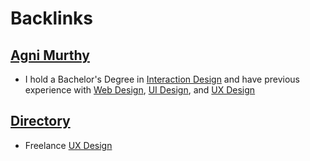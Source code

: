 
# Backlinks
## [Agni Murthy](<Agni Murthy.md>)
- I hold a Bachelor's Degree in [Interaction Design](<Interaction Design.md>) and have previous experience with [Web Design](<Web Design.md>), [UI Design](<UI Design.md>), and [UX Design](<UX Design.md>)

## [Directory](<Directory.md>)
- Freelance [UX Design](<UX Design.md>)

